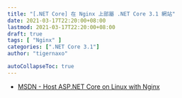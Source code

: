 ```yaml
---
title: "[.NET Core] 在 Nginx 上部屬 .NET Core 3.1 網站"
date: 2021-03-17T22:20:00+08:00
lastmod: 2021-03-17T22:20:00+08:00
draft: true
tags: [ "Nginx" ]
categories: [".NET Core 3.1"]
author: "tigernaxo"

autoCollapseToc: true
---
```


- [MSDN - Host ASP.NET Core on Linux with Nginx](https://docs.microsoft.com/en-us/aspnet/core/host-and-deploy/linux-nginx?view=aspnetcore-3.1)